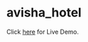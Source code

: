 # avisha_hotel

Click [here](https://stackblitz.com/~/github.com/ebacolod/avisha_hotel) for Live Demo.